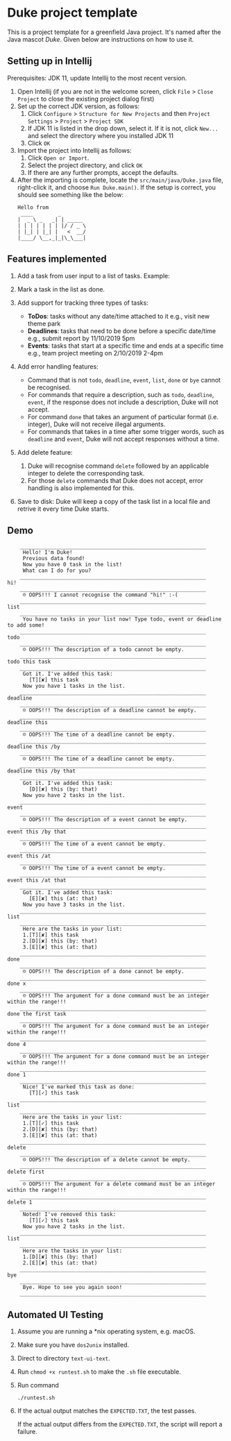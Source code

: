 # Duke project template

This is a project template for a greenfield Java project. It's named after the Java mascot _Duke_. Given below are instructions on how to use it.

## Setting up in Intellij

Prerequisites: JDK 11, update Intellij to the most recent version.

1. Open Intellij (if you are not in the welcome screen, click `File` > `Close Project` to close the existing project dialog first)
1. Set up the correct JDK version, as follows:
   1. Click `Configure` > `Structure for New Projects` and then `Project Settings` > `Project` > `Project SDK`
   1. If JDK 11 is listed in the drop down, select it. If it is not, click `New...` and select the directory where you installed JDK 11
   1. Click `OK`
1. Import the project into Intellij as follows:
   1. Click `Open or Import`.
   1. Select the project directory, and click `OK`
   1. If there are any further prompts, accept the defaults.
1. After the importing is complete, locate the `src/main/java/Duke.java` file, right-click it, and choose `Run Duke.main()`. If the setup is correct, you should see something like the below:
   ```
   Hello from
    ____        _        
   |  _ \ _   _| | _____ 
   | | | | | | | |/ / _ \
   | |_| | |_| |   <  __/
   |____/ \__,_|_|\_\___|
   ```

## Features implemented

1. Add a task from user input to a list of tasks. Example:
    
2. Mark a task in the list as done.

3. Add support for tracking three types of tasks:

    * **ToDos**: tasks without any date/time attached to it e.g., visit new theme park
    * **Deadlines**: tasks that need to be done before a specific date/time e.g., submit report by 11/10/2019 5pm
    * **Events**: tasks that start at a specific time and ends at a specific time e.g., team project meeting on 2/10/2019 2-4pm

4. Add error handling features:

    * Command that is not `todo`, `deadline`, `event`, `list`, `done` or `bye` cannot be recognised.
    * For commands that require a description, such as `todo`, `deadline`, `event`, if the response does not include a description, Duke will not accept.
    * For command `done` that takes an argument of particular format (i.e. integer), Duke will not receive illegal arguments.
    * For commands that takes in a time after some trigger words, such as `deadline` and `event`, Duke will not accept responses without a time.
    
5. Add delete feature:
    1. Duke will recognise command `delete` followed by an applicable integer to delete the corresponding task.
    2. For those `delete` commands that Duke does not accept, error handling is also implemented for this.
6. Save to disk: Duke will keep a copy of the task list in a local file and retrive it every time Duke starts.
## Demo
   ```
       ____________________________________________________________
        Hello! I'm Duke!
        Previous data found!
        Now you have 0 task in the list!
        What can I do for you?
       ____________________________________________________________
   hi!
       ____________________________________________________________
        ☹ OOPS!!! I cannot recognise the command "hi!" :-(
       ____________________________________________________________
   list
       ____________________________________________________________
        You have no tasks in your list now! Type todo, event or deadline to add some!
       ____________________________________________________________
   todo
       ____________________________________________________________
        ☹ OOPS!!! The description of a todo cannot be empty.
       ____________________________________________________________
   todo this task
       ____________________________________________________________
        Got it. I've added this task:
          [T][✘] this task
        Now you have 1 tasks in the list.
       ____________________________________________________________
   deadline
       ____________________________________________________________
        ☹ OOPS!!! The description of a deadline cannot be empty.
       ____________________________________________________________
   deadline this
       ____________________________________________________________
        ☹ OOPS!!! The time of a deadline cannot be empty.
       ____________________________________________________________
   deadline this /by
       ____________________________________________________________
        ☹ OOPS!!! The time of a deadline cannot be empty.
       ____________________________________________________________
   deadline this /by that
       ____________________________________________________________
        Got it. I've added this task:
          [D][✘] this (by: that)
        Now you have 2 tasks in the list.
       ____________________________________________________________
   event
       ____________________________________________________________
        ☹ OOPS!!! The description of a event cannot be empty.
       ____________________________________________________________
   event this /by that
       ____________________________________________________________
        ☹ OOPS!!! The time of a event cannot be empty.
       ____________________________________________________________
   event this /at
       ____________________________________________________________
        ☹ OOPS!!! The time of a event cannot be empty.
       ____________________________________________________________
   event this /at that
       ____________________________________________________________
        Got it. I've added this task:
          [E][✘] this (at: that)
        Now you have 3 tasks in the list.
       ____________________________________________________________
   list
       ____________________________________________________________
        Here are the tasks in your list:
        1.[T][✘] this task
        2.[D][✘] this (by: that)
        3.[E][✘] this (at: that)
       ____________________________________________________________
   done
       ____________________________________________________________
        ☹ OOPS!!! The description of a done cannot be empty.
       ____________________________________________________________
   done x
       ____________________________________________________________
        ☹ OOPS!!! The argument for a done command must be an integer within the range!!!
       ____________________________________________________________
   done the first task
       ____________________________________________________________
        ☹ OOPS!!! The argument for a done command must be an integer within the range!!!
       ____________________________________________________________
   done 4
       ____________________________________________________________
        ☹ OOPS!!! The argument for a done command must be an integer within the range!!!
       ____________________________________________________________
   done 1
       ____________________________________________________________
        Nice! I've marked this task as done:
          [T][✓] this task
       ____________________________________________________________
   list
       ____________________________________________________________
        Here are the tasks in your list:
        1.[T][✓] this task
        2.[D][✘] this (by: that)
        3.[E][✘] this (at: that)
       ____________________________________________________________
   delete
       ____________________________________________________________
        ☹ OOPS!!! The description of a delete cannot be empty.
       ____________________________________________________________
   delete first
       ____________________________________________________________
        ☹ OOPS!!! The argument for a delete command must be an integer within the range!!!
       ____________________________________________________________
   delete 1
       ____________________________________________________________
        Noted! I've removed this task:
          [T][✓] this task
        Now you have 2 tasks in the list.
       ____________________________________________________________
   list
       ____________________________________________________________
        Here are the tasks in your list:
        1.[D][✘] this (by: that)
        2.[E][✘] this (at: that)
       ____________________________________________________________
   bye
       ____________________________________________________________
        Bye. Hope to see you again soon!
       ____________________________________________________________
   ```
## Automated UI Testing
1. Assume you are running a *nix operating system, e.g. macOS.
1. Make sure you have `dos2unix` installed.
1. Direct to directory `text-ui-text`.
1. Run `chmod +x runtest.sh` to make the `.sh` file executable.
1. Run command
    ```
    ./runtest.sh
   ```
1. If the actual output matches the `EXPECTED.TXT`, the test passes.

   If the actual output differs from the `EXPECTED.TXT`, the script will report a failure.